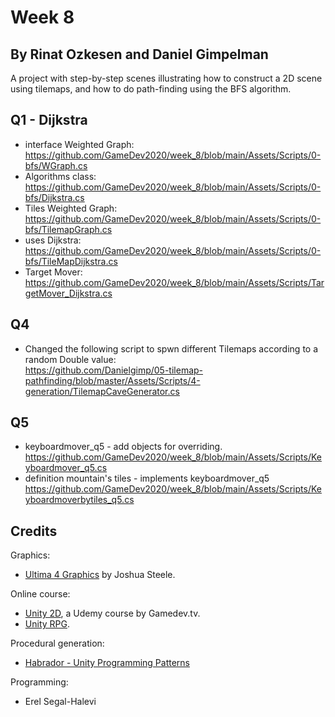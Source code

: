 # Week 8
## By Rinat Ozkesen and Daniel Gimpelman

A project with step-by-step scenes illustrating how to construct a 2D scene using tilemaps,
and how to do path-finding using the BFS algorithm.

## Q1 - Dijkstra
* interface Weighted Graph:
https://github.com/GameDev2020/week_8/blob/main/Assets/Scripts/0-bfs/WGraph.cs
* Algorithms class:
https://github.com/GameDev2020/week_8/blob/main/Assets/Scripts/0-bfs/Dijkstra.cs
* Tiles Weighted Graph:
https://github.com/GameDev2020/week_8/blob/main/Assets/Scripts/0-bfs/TilemapGraph.cs
* uses Dijkstra:
https://github.com/GameDev2020/week_8/blob/main/Assets/Scripts/0-bfs/TileMapDijkstra.cs
* Target Mover:
https://github.com/GameDev2020/week_8/blob/main/Assets/Scripts/TargetMover_Dijkstra.cs

## Q4  
* Changed the following script to spwn different Tilemaps according to a random Double value:  
https://github.com/Danielgimp/05-tilemap-pathfinding/blob/master/Assets/Scripts/4-generation/TilemapCaveGenerator.cs  


## Q5
* keyboardmover_q5 - add objects for overriding.
https://github.com/GameDev2020/week_8/blob/main/Assets/Scripts/Keyboardmover_q5.cs
* definition mountain's tiles - implements keyboardmover_q5
https://github.com/GameDev2020/week_8/blob/main/Assets/Scripts/Keyboardmoverbytiles_q5.cs

## Credits

Graphics:
* [Ultima 4 Graphics](https://github.com/jahshuwaa/u4graphics) by Joshua Steele.

Online course:
* [Unity 2D](https://www.udemy.com/course/unitycourse/learn/lecture/10246496), a Udemy course by Gamedev.tv.
* [Unity RPG](https://www.gamedev.tv/p/unity-rpg/?product_id=1503859&coupon_code=JOINUS).

Procedural generation:
* [Habrador - Unity Programming Patterns](https://github.com/Habrador/Unity-Programming-Patterns#7-double-buffer)

Programming:
* Erel Segal-Halevi
